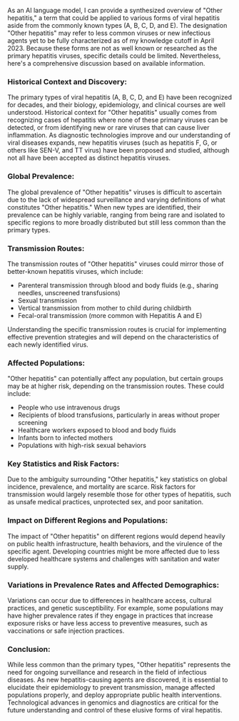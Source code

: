 As an AI language model, I can provide a synthesized overview of "Other hepatitis," a term that could be applied to various forms of viral hepatitis aside from the commonly known types (A, B, C, D, and E). The designation "Other hepatitis" may refer to less common viruses or new infectious agents yet to be fully characterized as of my knowledge cutoff in April 2023. Because these forms are not as well known or researched as the primary hepatitis viruses, specific details could be limited. Nevertheless, here's a comprehensive discussion based on available information.

### Historical Context and Discovery:

The primary types of viral hepatitis (A, B, C, D, and E) have been recognized for decades, and their biology, epidemiology, and clinical courses are well understood. Historical context for "Other hepatitis" usually comes from recognizing cases of hepatitis where none of these primary viruses can be detected, or from identifying new or rare viruses that can cause liver inflammation. As diagnostic technologies improve and our understanding of viral diseases expands, new hepatitis viruses (such as hepatitis F, G, or others like SEN-V, and TT virus) have been proposed and studied, although not all have been accepted as distinct hepatitis viruses.

### Global Prevalence:

The global prevalence of "Other hepatitis" viruses is difficult to ascertain due to the lack of widespread surveillance and varying definitions of what constitutes "Other hepatitis." When new types are identified, their prevalence can be highly variable, ranging from being rare and isolated to specific regions to more broadly distributed but still less common than the primary types.

### Transmission Routes:

The transmission routes of "Other hepatitis" viruses could mirror those of better-known hepatitis viruses, which include:
- Parenteral transmission through blood and body fluids (e.g., sharing needles, unscreened transfusions)
- Sexual transmission
- Vertical transmission from mother to child during childbirth
- Fecal-oral transmission (more common with Hepatitis A and E)

Understanding the specific transmission routes is crucial for implementing effective prevention strategies and will depend on the characteristics of each newly identified virus.

### Affected Populations:

"Other hepatitis" can potentially affect any population, but certain groups may be at higher risk, depending on the transmission routes. These could include:
- People who use intravenous drugs
- Recipients of blood transfusions, particularly in areas without proper screening
- Healthcare workers exposed to blood and body fluids
- Infants born to infected mothers
- Populations with high-risk sexual behaviors

### Key Statistics and Risk Factors:

Due to the ambiguity surrounding "Other hepatitis," key statistics on global incidence, prevalence, and mortality are scarce. Risk factors for transmission would largely resemble those for other types of hepatitis, such as unsafe medical practices, unprotected sex, and poor sanitation.

### Impact on Different Regions and Populations:

The impact of "Other hepatitis" on different regions would depend heavily on public health infrastructure, health behaviors, and the virulence of the specific agent. Developing countries might be more affected due to less developed healthcare systems and challenges with sanitation and water supply.

### Variations in Prevalence Rates and Affected Demographics:

Variations can occur due to differences in healthcare access, cultural practices, and genetic susceptibility. For example, some populations may have higher prevalence rates if they engage in practices that increase exposure risks or have less access to preventive measures, such as vaccinations or safe injection practices.

### Conclusion:

While less common than the primary types, "Other hepatitis" represents the need for ongoing surveillance and research in the field of infectious diseases. As new hepatitis-causing agents are discovered, it is essential to elucidate their epidemiology to prevent transmission, manage affected populations properly, and deploy appropriate public health interventions. Technological advances in genomics and diagnostics are critical for the future understanding and control of these elusive forms of viral hepatitis.